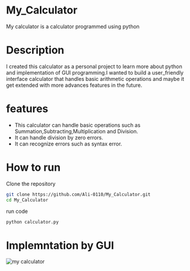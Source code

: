 # My_Calculator
My calculator is a calculator programmed using python
# Description
I created this calculator as a personal project to learn more about python and implementation of GUI programming.I wanted to build a user_friendly interface calculator that handles basic arithmetic operations and maybe it get extended with more advances features in the future.
# features
- This calculator can handle basic operations such as Summation,Subtracting,Multiplication and Division.
- It can handle division by zero errors.
- It can recognize errors such as syntax error.
# How to run

Clone the repository
```bash
git clone https://github.com/Ali-0110/My_Calculator.git
cd My_Calculator
```
run code 
```bash
python calculator.py
```

# Implemntation by GUI 
![my calculator](https://github.com/user-attachments/assets/229663e9-49b0-4555-88b2-4ed1c6124f5b)
